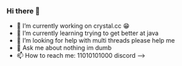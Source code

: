 ### Hi there 👋



- 🔭 I’m currently working on crystal.cc :grin:
- 🌱 I’m currently learning trying to get better at java
- 🤔 I’m looking for help with multi threads please help me
- 💬 Ask me about nothing im dumb
- 📫 How to reach me: 11010101000 discord
-->

